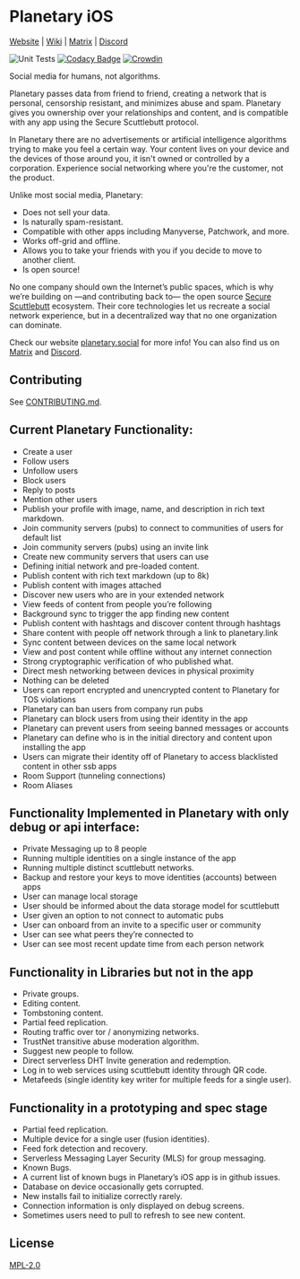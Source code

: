 # Planetary iOS

[Website](https://planetary.social) | [Wiki](https://github.com/planetary-social/planetary-ios/wiki) | [Matrix](https://matrix.to/#/#planetary:matrix.org) | [Discord](https://discord.gg/aNgVthyHac)

![Unit Tests](https://github.com/planetary-social/planetary-ios/actions/workflows/main.yml/badge.svg) [![Codacy Badge](https://app.codacy.com/project/badge/Grade/10d7934ffe4a46f380ff35951cc482e8)](https://www.codacy.com/gh/planetary-social/planetary-ios/dashboard?utm_source=github.com&amp;utm_medium=referral&amp;utm_content=planetary-social/planetary-ios&amp;utm_campaign=Badge_Grade) [![Crowdin](https://badges.crowdin.net/planetary/localized.svg)](https://crowdin.com/project/planetary)

Social media for humans, not algorithms.

Planetary passes data from friend to friend, creating a network that is personal, censorship resistant, and minimizes abuse and spam. Planetary gives you ownership over your relationships and content, and is compatible with any app using the Secure Scuttlebutt protocol.

In Planetary there are no advertisements or artificial intelligence algorithms trying to make you feel a certain way. Your content lives on your device and the devices of those around you, it isn't owned or controlled by a corporation. Experience social networking where you're the customer, not the product.

Unlike most social media, Planetary:
* Does not sell your data.
* Is naturally spam-resistant.
* Compatible with other apps including Manyverse, Patchwork, and more.
* Works off-grid and offline.
* Allows you to take your friends with you if you decide to move to another client.
* Is open source!

No one company should own the Internet’s public spaces, which is why we’re building on —and contributing back to— the open source [Secure Scuttlebutt](https://scuttlebutt.nz/) ecosystem. Their core technologies let us recreate a social network experience, but in a decentralized way that no one organization can dominate.

Check our website [planetary.social](https://planetary.social/) for more info! You can also find us on [Matrix](https://matrix.to/#/#planetary:matrix.org) and [Discord](https://discord.gg/aNgVthyHac).

## Contributing

See [CONTRIBUTING.md](CONTRIBUTING.md).

## Current Planetary Functionality:
* Create a user
* Follow users
* Unfollow users
* Block users
* Reply to posts
* Mention other users
* Publish your profile with image, name, and description in rich text markdown.
* Join community servers (pubs) to connect to communities of users for default list
* Join community servers (pubs) using an invite link
* Create new community servers that users can use
* Defining initial network and pre-loaded content. 
* Publish content with rich text markdown (up to 8k)
* Publish content with images attached
* Discover new users who are in your extended network
* View feeds of content from people you’re following
* Background sync to trigger the app finding new content 
* Publish content with hashtags and discover content through hashtags
* Share content with people off network through a link to planetary.link
* Sync content between devices on the same local network
* View and post content while offline without any internet connection
* Strong cryptographic verification of who published what.
* Direct mesh networking between devices in physical proximity
* Nothing can be deleted
* Users can report encrypted and unencrypted content to Planetary for TOS violations
* Planetary can ban users from company run pubs
* Planetary can block users from using their identity in the app
* Planetary can prevent users from seeing banned messages or accounts
* Planetary can define who is in the initial directory and content upon installing the app
* Users can migrate their identity off of Planetary to access blacklisted content in other ssb apps
* Room Support (tunneling connections)
* Room Aliases

## Functionality Implemented in Planetary with only debug or api interface:
* Private Messaging up to 8 people
* Running multiple identities on a single instance of the app
* Running multiple distinct scuttlebutt networks.
* Backup and restore your keys to move identities (accounts) between apps
* User can manage local storage
* User should be informed about the data storage model for scuttlebutt
* User given an option to not connect to automatic pubs
* User can onboard from an invite to a specific user or community
* User can see what peers they’re connected to
* User can see most recent update time from each person network


## Functionality in Libraries but not in the app
* Private groups.
* Editing content.
* Tombstoning content.
* Partial feed replication.
* Routing traffic over tor / anonymizing networks.
* TrustNet transitive abuse moderation algorithm.
* Suggest new people to follow.
* Direct serverless DHT Invite generation and redemption. 
* Log in to web services using scuttlebutt identity through QR code.
* Metafeeds (single identity key writer for multiple feeds for a single user).

## Functionality in a prototyping and spec stage
* Partial feed replication.
* Multiple device for a single user (fusion identities). 
* Feed fork detection and recovery.
* Serverless Messaging Layer Security (MLS) for group messaging. 
* Known Bugs.
* A current list of known bugs in Planetary’s iOS app is in github issues. 
* Database on device occasionally gets corrupted.
* New installs fail to initialize correctly rarely.
* Connection information is only displayed on debug screens.
* Sometimes users need to pull to refresh to see new content.

## License

[MPL-2.0](LICENSE)
